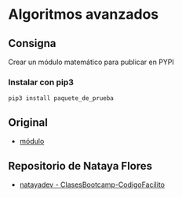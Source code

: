 # Algoritmos avanzados

## Consigna

Crear un módulo matemático para publicar en PYPI

### Instalar con pip3

```
pip3 install paquete_de_prueba
```

## Original

* [módulo](https://github.com/natayadev/ClasesBootcamp-CodigoFacilito/blob/main/modulos)

## Repositorio de Nataya Flores

* [natayadev - ClasesBootcamp-CodigoFacilito](https://github.com/natayadev/ClasesBootcamp-CodigoFacilito/)
